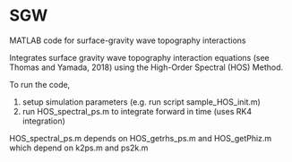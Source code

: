 # SGW
MATLAB code for surface-gravity wave topography interactions

Integrates surface gravity wave topography interaction equations (see Thomas and Yamada, 2018)
using the High-Order Spectral (HOS) Method.

To run the code, 
1) setup simulation parameters  (e.g. run script sample_HOS_init.m)
2) run HOS_spectral_ps.m to integrate forward in time (uses RK4 integration)

HOS_spectral_ps.m depends on HOS_getrhs_ps.m and HOS_getPhiz.m which depend on
k2ps.m and ps2k.m


